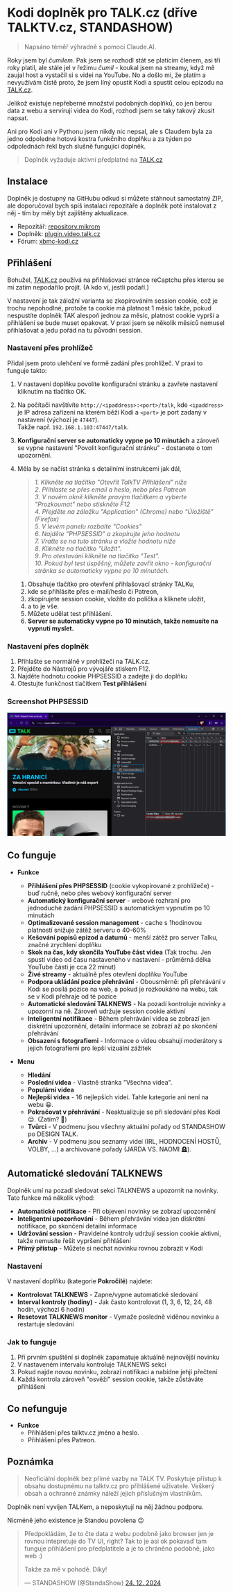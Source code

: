 # Kodi doplněk pro TALK.cz (dříve TALKTV.cz, STANDASHOW)

> Napsáno téměř výhradně s pomocí Claude.AI.

Roky jsem byl *čumilem*. Pak jsem se rozhodl stát se platícím členem, asi tři roky platil, ale stále jel v řežimu *čumil* - koukal jsem na streamy, když mě zaujal host a vystačil si s videi na YouTube. No a došlo mi, že platím a nevyužívám čistě proto, že jsem líný opustit Kodi a spustit celou epizodu na [TALK.cz](https://talk.cz).

Jelikož existuje nepřeberné množství podobných doplňků, co jen berou data z webu a servírují videa do Kodi, rozhodl jsem se taky takový zkusit napsat.

Ani pro Kodi ani v Pythonu jsem nikdy nic nepsal, ale s Claudem byla za jedno odpoledne hotová kostra funkčního doplňku a za týden po odpolednách řekl bych slušně fungující doplněk.

> Doplněk vyžaduje aktivní předplatné na [TALK.cz](https://talk.cz)

## Instalace

Doplněk je dostupný na GitHubu odkud si můžete stáhnout samostatný ZIP, ale doporučoval bych spíš instalaci repozitáře a doplněk poté instalovat z něj - tím by měly být zajištěny aktualizace.

* Repozitář: [repository.mikrom](https://github.com/mikromcz/repository.mikrom)
* Doplněk: [plugin.video.talk.cz](https://github.com/mikromcz/plugin.video.talk.cz)
* Fórum: [xbmc-kodi.cz](https://www.xbmc-kodi.cz/prispevek-talk-talk-tv-standashow)

## Přihlášení

Bohužel, [TALK.cz](https://talk.cz) používá na přihlašovací stránce reCaptchu přes kterou se mi zatím nepodařilo projít. (A kdo ví, jestli podaří.)

V nastavení je tak záložní varianta se zkopírováním session cookie, což je trochu nepohodlné, protože ta cookie má platnost 1 měsíc takže, pokud nespustíte doplněk TAK alespoň jednou za měsíc, platnost cookie vyprší a přihlášení se bude muset opakovat. V praxi jsem se několik měsíců nemusel přihlašovat a jedu pořád na tu původní session.

### Nastavení přes prohlížeč

Přidal jsem proto ulehčení ve formě zadání přes prohlížeč. V praxi to funguje takto:

1. V nastavení doplňku povolíte konfigurační stránku a zavřete nastavení kliknutím na tlačítko OK.
2. Na počítači navštívíte `http://<ipaddress>:<port>/talk`, kde `<ipaddress>` je IP adresa zařízení na kterém běží Kodi a `<port>` je port zadaný v nastavení (výchozí je `47447`).<br>Takže např. `192.168.1.103:47447/talk`.
3. **Konfigurační server se automaticky vypne po 10 minutách** a zároveň se vypne nastavení "Povolit konfigurační stránku" - dostanete o tom upozornění.
4. Měla by se načíst stránka s detailními instrukcemi jak dál,

    > *1. Klikněte na tlačítko "Otevřít TalkTV Přihlášení" níže*<br>
    > *2. Přihlaste se přes email a heslo, nebo přes Patreon*<br>
    > *3. V novém okně klikněte pravým tlačítkem a vyberte "Prozkoumat" nebo stiskněte F12*<br>
    > *4. Přejděte na záložku "Application" (Chrome) nebo "Úložiště" (Firefox)*<br>
    > *5. V levém panelu rozbalte "Cookies"*<br>
    > *6. Najděte "PHPSESSID" a zkopírujte jeho hodnotu*<br>
    > *7. Vraťte se na tuto stránku a vložte hodnotu níže*<br>
    > *8. Klikněte na tlačítko "Uložit".*<br>
    > *9. Pro otestování klikněte na tlačítko "Test".*<br>
    > *10. Pokud byl test úspěšný, můžete zavřít okno - konfigurační stránka se automaticky vypne po 10 minutách.*

    1. Obsahuje tlačítko pro otevření přihlašovací stránky TALKu,
    2. kde se přihlásíte přes e-mail/heslo či Patreon,
    3. zkopírujete session cookie, vložíte do políčka a kliknete uložit,
    4. a to je vše.
    5. Můžete udělat test přihlášení.
    6. **Server se automaticky vypne po 10 minutách, takže nemusíte na vypnutí myslet.**

### Nastavení přes doplněk

1. Přihlašte se normálně v prohlížeči na TALK.cz.
2. Přejděte do Nástrojů pro vývojáře stiskem F12.
3. Najděte hodnotu cookie PHPSESSID a zadejte ji do doplňku<br>
4. Otestujte funkčnost tlačítkem **Test přihlášení**

### Screenshot PHPSESSID

![screenshot-4](resources/screenshot-4.png "screenshot-4")

## Co funguje

* **Funkce**
    * **Přihlášení přes PHPSESSID** (cookie vykopírované z prohlížeče) - buď ručně, nebo přes webový konfigurační server
    * **Automatický konfigurační server** - webové rozhraní pro jednoduché zadání PHPSESSID s automatickým vypnutím po 10 minutách
    * **Optimalizované session management** - cache s 1hodinovou platností snižuje zátěž serveru o 40-60%
    * **Kešování popisů epizod a datumů** - menší zátěž pro server Talku, značné zrychlení doplňku
    * **Skok na čas, kdy skončila YouTube část videa** (Tak trochu. Jen spustí video od času nastaveného v nastavení - průměrná délka YouTube části je cca 22 minut)
    * **Živé streamy** - aktuálně přes otevření doplňku YouTube
    * **Podpora ukládání pozice přehrávání** - Obousměrně: při přehrávání v Kodi se posílá pozice na web, a pokud je rozkoukáno na webu, tak se v Kodi přehraje od té pozice
    * **Automatické sledování TALKNEWS** - Na pozadí kontroluje novinky a upozorní na ně. Zároveň udržuje session cookie aktivní
    * **Inteligentní notifikace** - Během přehrávání videa se zobrazí jen diskrétní upozornění, detailní informace se zobrazí až po skončení přehrávání
    * **Obsazení s fotografiemi** - Informace o videu obsahují moderátory s jejich fotografiemi pro lepší vizuální zážitek

* **Menu**
    * **Hledání**
    * **Poslední videa** - Vlastně stránka "Všechna videa".
    * **Populární videa**
    * **Nejlepší videa** - 16 nejlepších videí. Tahle kategorie ani není na webu 😀.
    * **Pokračovat v přehrávání** - Neaktualizuje se při sledování přes Kodi 😌. (Zatím? 🤔)
    * **Tvůrci** - V podmenu jsou všechny aktuální pořady od STANDASHOW po DESIGN TALK.
    * **Archiv** - V podmenu jsou seznamy videí (IRL, HODNOCENÍ HOSTŮ, VOLBY, ...) a archivované pořady (JARDA VS. NAOMI 🪦).

## Automatické sledování TALKNEWS

Doplněk umí na pozadí sledovat sekci TALKNEWS a upozornit na novinky. Tato funkce má několik výhod:

* **Automatické notifikace** - Při objevení novinky se zobrazí upozornění
* **Inteligentní upozorňování** - Během přehrávání videa jen diskrétní notifikace, po skončení detailní informace
* **Udržování session** - Pravidelné kontroly udržují session cookie aktivní, takže nemusíte řešit vypršení přihlášení
* **Přímý přístup** - Můžete si nechat novinku rovnou zobrazit v Kodi

### Nastavení

V nastavení doplňku (kategorie **Pokročilé**) najdete:

* **Kontrolovat TALKNEWS** - Zapne/vypne automatické sledování
* **Interval kontroly (hodiny)** - Jak často kontrolovat (1, 3, 6, 12, 24, 48 hodin, výchozí 6 hodin)
* **Resetovat TALKNEWS monitor** - Vymaže posledně vidēnou novinku a restartuje sledování

### Jak to funguje

1. Při prvním spuštění si doplněk zapamatuje aktuálně nejnovější novinku
2. V nastaveném intervalu kontroluje TALKNEWS sekci
3. Pokud najde novou novinku, zobrazí notifikaci a nabídne jehjí přečtení
4. Každá kontrola zároveň "osvěží" session cookie, takže zůstáváte přihlášeni

## Co nefunguje

* **Funkce**
    * Přihlášení přes talktv.cz jméno a heslo.
    * Přihlášení přes Patreon.

## Poznámka

> Neoficiální doplněk bez přímé vazby na TALK TV. Poskytuje přístup k obsahu dostupnému na talktv.cz pro přihlášené uživatele. Veškerý obsah a ochranné známky náleží jejich příslušným vlastníkům.

Doplněk není vyvíjen TALKem, a neposkytují na něj žádnou podporu.

Nicméně jeho existence je Standou povolena 😉

> Předpokládám, že to čte data z webu podobně jako browser jen je rovnou intepretuje do TV UI, right? Tak to je asi ok pokavaď tam funguje přihlášení pro předplatitele a je to chráněno podobně, jako web :)
>
> Takže za mě v pohodě. Díky!
>
> &mdash; STANDASHOW (@StandaShow) [24. 12. 2024](https://x.com/StandaShow/status/1871548140429656072)
